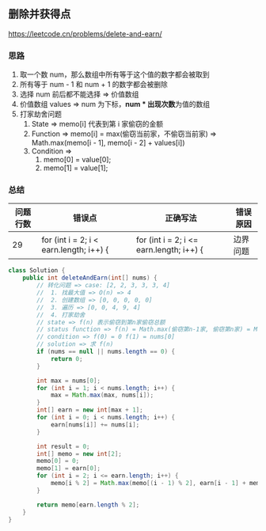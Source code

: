 ## 删除并获得点

<https://leetcode.cn/problems/delete-and-earn/>

### 思路

1. 取一个数 num，那么数组中所有等于这个值的数字都会被取到
2. 所有等于 num - 1 和 num + 1 的数字都会被删除
3. 选择 num 前后都不能选择 => 价值数组
4. 价值数组 values => num 为下标，**num * 出现次数**为值的数组
5. 打家劫舍问题
    1. State => memo[i] 代表到第 i 家偷窃的金额
    2. Function => memo[i] = max(偷窃当前家，不偷窃当前家) => Math.max(memo[i - 1], memo[i - 2] + values[i])
    3. Condition =>
        1. memo[0] = value[0];
        2. memo[1] = value[1];

### 总结

| 问题行数 | 错误点                                     | 正确写法                                     | 错误原因 |
|------|-----------------------------------------|------------------------------------------|------|
| 29   | for (int i = 2; i < earn.length; i++) { | for (int i = 2; i <= earn.length; i++) { | 边界问题 |

```java
class Solution {
    public int deleteAndEarn(int[] nums) {
        // 转化问题 => case: [2, 2, 3, 3, 3, 4]
        //  1. 找最大值 => O(n) => 4
        //  2. 创建数组 => [0, 0, 0, 0, 0]
        //  3. 遍历 => [0, 0, 4, 9, 4]
        //  4. 打家劫舍
        // state => f(n) 表示偷窃到第n家偷窃总额
        // status function => f(n) = Math.max(偷窃第n-1家, 偷窃第n家) = Math.max(f(n - 1), nums[n - 1] + f(n - 2))
        // condition => f(0) = 0 f(1) = nums[0]
        // solution => 求 f(n)
        if (nums == null || nums.length == 0) {
            return 0;
        }

        int max = nums[0];
        for (int i = 1; i < nums.length; i++) {
            max = Math.max(max, nums[i]);
        }
        int[] earn = new int[max + 1];
        for (int i = 0; i < nums.length; i++) {
            earn[nums[i]] += nums[i];
        }

        int result = 0;
        int[] memo = new int[2];
        memo[0] = 0;
        memo[1] = earn[0];
        for (int i = 2; i <= earn.length; i++) {
            memo[i % 2] = Math.max(memo[(i - 1) % 2], earn[i - 1] + memo[(i - 2) % 2]);
        }

        return memo[earn.length % 2];
    }
}
```
